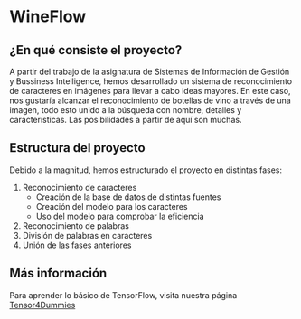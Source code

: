 <h1> WineFlow </h1>

<h2>¿En qué consiste el proyecto?</h2>
<p>A partir del trabajo de la asignatura de Sistemas de Información de Gestión y Bussiness Intelligence, hemos desarrollado un sistema de reconocimiento de caracteres en imágenes para llevar a cabo ideas mayores. En este caso, nos gustaría alcanzar el reconocimiento de botellas de vino a través de una imagen, todo esto unido a la búsqueda con nombre, detalles y características. Las posibilidades a partir de aquí son muchas.</p>

<h2>Estructura del proyecto</h2>
<p>Debido a la magnitud, hemos estructurado el proyecto en distintas fases:
<ol>
  <li>Reconocimiento de caracteres
    <ul>
      <li>Creación de la base de datos de distintas fuentes</li>
      <li>Creación del modelo para los caracteres</li>
      <li>Uso del modelo para comprobar la eficiencia</li>
    </ul>
  </li>
  <li>Reconocimiento de palabras</li>
  <li>División de palabras en caracteres</li>
  <li>Unión de las fases anteriores</li>
</ol>

<h2>Más información</h2>
<p>Para aprender lo básico de TensorFlow, visita nuestra página <a href="https://tensor4dummies.github.io/">Tensor4Dummies</a></p>
